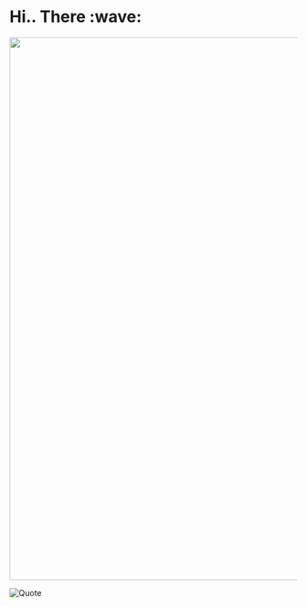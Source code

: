 
  
<h1>Hi.. There :wave: </h1>
<img src="https://user-images.githubusercontent.com/74038190/212749447-bfb7e725-6987-49d9-ae85-2015e3e7cc41.gif" width="950">

![Quote](https://github-readme-quotes-bay.vercel.app/quote)



